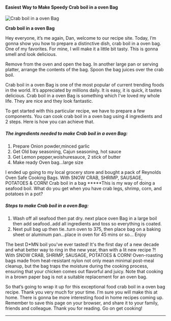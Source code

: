             

#### Easiest Way to Make Speedy Crab boil in a oven Bag

![Crab boil in a oven Bag](https://img-global.cpcdn.com/recipes/c4c3855f94541ecd/751x532cq70/crab-boil-in-a-oven-bag-recipe-main-photo.jpg)

**Crab boil in a oven Bag**

Hey everyone, it’s me again, Dan, welcome to our recipe site. Today, I’m gonna show you how to prepare a distinctive dish, crab boil in a oven bag. One of my favorites. For mine, I will make it a little bit tasty. This is gonna smell and look delicious.

Remove from the oven and open the bag. In another large pan or serving platter, arrange the contents of the bag. Spoon the bag juices over the crab boil.

Crab boil in a oven Bag is one of the most popular of current trending foods in the world. It’s appreciated by millions daily. It is easy, it is quick, it tastes delicious. Crab boil in a oven Bag is something which I’ve loved my whole life. They are nice and they look fantastic.

To get started with this particular recipe, we have to prepare a few components. You can cook crab boil in a oven bag using 4 ingredients and 2 steps. Here is how you can achieve that.

##### The ingredients needed to make Crab boil in a oven Bag:

1.  Prepare Onion powder,minced garlic
2.  Get Old bay seasoning, Cajun seasoning, hot sauce
3.  Get Lemon pepper,woishuresauce, 2 stick of butter
4.  Make ready Oven bag…large size

I ended up going to my local grocery store and bought a pack of Reynolds Oven Safe Cooking Bags. With SNOW CRAB, SHRIMP, SAUSAGE, POTATOES & CORN! Crab boil in a bag \*\*\*\*\*This is my way of doing a seafood boil. What do you get when you have crab legs, shrimp, corn, and potatoes in a pot?

##### Steps to make Crab boil in a oven Bag:

1.  Wash off all seafood then pat dry. next place oven Bag in a large boil then add seafood..add all ingredients and toss so everything is coated.
2.  Next pull bag up then tie..turn oven to 375, then place bag on a baking sheet or aluminum pan…place in oven for 45 mins or so… Enjoy

The best D\*MN boil you've ever tasted! It's the first day of a new decade and what better way to ring in the new year, than with a lit new recipe ?! With SNOW CRAB, SHRIMP, SAUSAGE, POTATOES & CORN! Oven-roasting bags made from heat-resistant nylon not only mean minimal post-meal cleanup, but the bag traps the moisture during the cooking process, ensuring that your chicken comes out flavorful and juicy. Note that cooking in a brown paper bag is not a suitable replacement for an oven bag.

So that’s going to wrap it up for this exceptional food crab boil in a oven bag recipe. Thank you very much for your time. I’m sure you will make this at home. There is gonna be more interesting food in home recipes coming up. Remember to save this page on your browser, and share it to your family, friends and colleague. Thank you for reading. Go on get cooking!

* * *